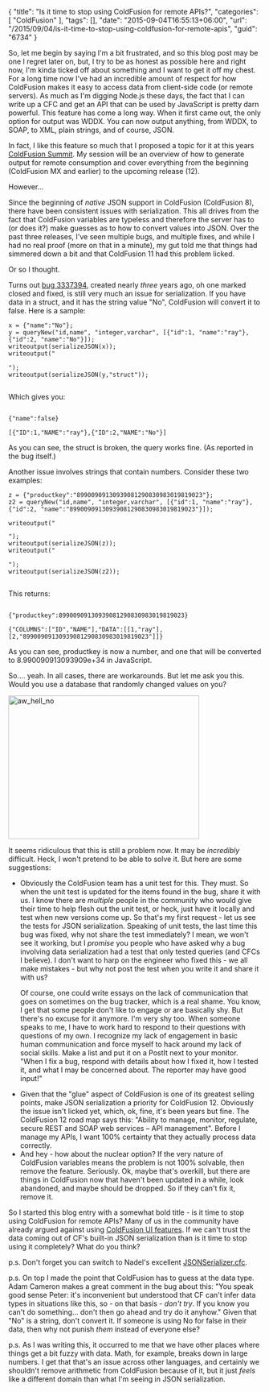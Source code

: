 {
	"title": "Is it time to stop using ColdFusion for remote APIs?",
	"categories": [
		"ColdFusion"
	],
	"tags": [],
	"date": "2015-09-04T16:55:13+06:00",
	"url": "/2015/09/04/is-it-time-to-stop-using-coldfusion-for-remote-apis",
	"guid": "6734"
}

So, let me begin by saying I'm a bit frustrated, and so this blog post may be one I regret later on, but, I try to be as honest as possible here and right now, I'm kinda ticked off about something and I want to get it off my chest. For a long time now I've had an incredible amount of respect for how ColdFusion makes it easy to access data from client-side code (or remote servers). As much as I'm digging Node.js these days, the fact that I can write up a CFC and get an API that can be used by JavaScript is pretty darn powerful. This feature has come a long way. When it first came out, the only option for output was WDDX. You can now output anything, from WDDX, to SOAP, to XML, plain strings, and of course, JSON.

<!--more-->

In fact, I like this feature so much that I proposed a topic for it at this years <a href="https://cfsummit.adobeevents.com/">ColdFusion Summit</a>. My session will be an overview of how to generate output for remote consumption and cover everything from the beginning (ColdFusion MX and earlier) to the upcoming release (12). 

However...

Since the beginning of <i>native</i> JSON support in ColdFusion (ColdFusion 8), there have been consistent issues with serialization. This all drives from the fact that ColdFusion variables are typeless and therefore the server has to (or does it?) make guesses as to how to convert values into JSON. Over the past three releases, I've seen multiple bugs, and multiple fixes, and while I had no real proof (more on that in a minute), my gut told me that things had simmered down a bit and that ColdFusion 11 had this problem licked.

Or so I thought.

Turns out <a href="https://bugbase.adobe.com/index.cfm?event=bug&id=3337394">bug 3337394</a>, created nearly <i>three</i> years ago, oh one marked closed and fixed, is still very much an issue for serialization. If you have data in a struct, and it has the string value "No", ColdFusion will convert it to false. Here is a sample:

<pre><code class="language-javascript">x = {"name":"No"};
y = queryNew("id,name", "integer,varchar", [{"id":1, "name":"ray"},{"id":2, "name":"No"}]); 
writeoutput(serializeJSON(x));
writeoutput("<p/>");
writeoutput(serializeJSON(y,"struct"));
</code></pre>

Which gives you:

<pre><code>
{"name":false}

[{"ID":1,"NAME":"ray"},{"ID":2,"NAME":"No"}]
</code></pre>

As you can see, the struct is broken, the query works fine. (As reported in the bug itself.) 

Another issue involves strings that contain numbers. Consider these two examples:

<pre><code class="language-javascript">z = {"productkey":"89900909130939081290830983019819023"};
z2 = queryNew("id,name", "integer,varchar", [{"id":1, "name":"ray"},{"id":2, "name":"89900909130939081290830983019819023"}]);

writeoutput("<p/>");
writeoutput(serializeJSON(z));
writeoutput("<p/>");
writeoutput(serializeJSON(z2));
</code></pre>

This returns:

<pre><code>
{"productkey":89900909130939081290830983019819023}

{"COLUMNS":["ID","NAME"],"DATA":[[1,"ray"],[2,"89900909130939081290830983019819023"]]}
</code></pre>

As you can see, productkey is now a number, and one that will be converted to 8.990090913093909e+34 in JavaScript. 

So.... yeah. In all cases, there are workarounds. But let me ask you this. Would you use a database that randomly changed values on you? 

<img src="http://static.raymondcamden.com/images/wp-content/uploads/2015/09/aw_hell_no.png" alt="aw_hell_no" width="380" height="285" class="aligncenter size-full wp-image-6735" />

It seems ridiculous that this is still a problem now. It may be <i>incredibly</i> difficult. Heck, I won't pretend to be able to solve it. But here are some suggestions:

<ul>
<li>Obviously the ColdFusion team has a unit test for this. They must. So when the unit test is updated for the items found in the bug, share it with us. I know there are <i>multiple</i> people in the community who would give their time to help flesh out the unit test, or heck, just have it locally and test when new versions come up. So that's my first request - let us see the tests for JSON serialization. Speaking of unit tests, the last time this bug was fixed, why not share the test immediately? I mean, we won't see it working, but I <i>promise</i> you people who have asked why a bug involving data serialization had a test that only tested queries (and CFCs I believe). I don't want to harp on the engineer who fixed this - we all make mistakes - but why not post the test when you write it and share it with us? 

Of course, one could write essays on the lack of communication that goes on sometimes on the bug tracker, which is a real shame. You know, I get that some people don't like to engage or are basically shy. But there's no excuse for it anymore. I'm very shy too. When someone speaks to me, I have to work hard to respond to their questions with questions of my own. I recognize my lack of engagement in basic human communication and force myself to hack around my lack of social skills. Make a list and put it on a PostIt next to your monitor. "When I fix a bug, respond with details about how I fixed it, how I tested it, and what I may be concerned about. The reporter may have good input!"</li>
<li>Given that the "glue" aspect of ColdFusion is one of its greatest selling points, make JSON serialization a priority for ColdFusion 12. Obviously the issue isn't licked yet, which, ok, fine, it's been years but fine. The ColdFusion 12 road map says this: "Ability to manage, monitor, regulate, secure REST and SOAP web services – API management". Before I manage my APIs, I want 100% certainty that they actually process data correctly.</li>
<li>And hey - how about the nuclear option? If the very nature of ColdFusion variables means the problem is not 100% solvable, then remove the feature. Seriously.  Ok, maybe that's overkill, but there are things in ColdFusion now that haven't been updated in a while, look abandoned, and maybe should be dropped. So if they can't fix it, remove it.
</ul>

So I started this blog entry with a somewhat bold title - is it time to stop using ColdFusion for remote APIs? Many of us in the community have already argued against using <a href="http://www.raymondcamden.com/2014/01/23/Im-not-going-to-tell-you-to-stop-using-ColdFusion-UI-tags-anymore">ColdFusion UI features</a>. If we can't trust the data coming out of CF's built-in JSON serialization than is it time to stop using it completely? What do you think?

p.s. Don't forget you can switch to Nadel's excellent <a href="http://www.bennadel.com/blog/2505-jsonserializer-cfc---a-data-serialization-utility-for-coldfusion.htm">JSONSerializer.cfc</a>.

p.s. On top I made the point that ColdFusion has to guess at the data type. Adam Cameron makes a great comment in the bug about this: "You speak good sense Peter: it's inconvenient but understood that CF can't infer data types in situations like this, so - on that basis - *don't try*. If you know you can't do something... don't then go ahead and try do it anyhow." Given that "No" is a string, don't convert it. If someone is using No for false in their data, then why not punish <i>them</i> instead of everyone else?

p.s. As I was writing this, it occurred to me that we have other places where things get a bit fuzzy with data. Math, for example, breaks down in large numbers. I get that that's an issue across other languages, and certainly we shouldn't remove arithmetic from ColdFusion because of it, but it just <i>feels</i> like a different domain than what I'm seeing in JSON serialization. 
